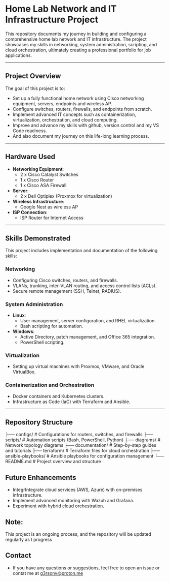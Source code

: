 # Home Lab Network and IT Infrastructure Project

This repository documents my journey in building and configuring a comprehensive home lab network and IT infrastructure. 
The project showcases my skills in networking, system administration, scripting, and cloud orchestration, ultimately creating a professional portfolio for job applications.

---

## **Project Overview**
The goal of this project is to:
- Set up a fully functional home network using Cisco networking equipment, servers, endpoints and wireless AP.
- Configure switches, routers, firewalls, and endpoints from scratch.
- Implement advanced IT concepts such as containerization, virtualization, orchestration, and cloud computing.
- Improve and advance my skills with github, version control and my VS Code readiness.
- And also document my journey on this life-long learning process.

---

## **Hardware Used**
- **Networking Equipment**:
  - 2 x Cisco Catalyst Switches
  - 1 x Cisco Router
  - 1 x Cisco ASA Firewall
- **Server**:
  - 2 x Dell Optiplex (Proxmox for virtualization)
- **Wireless Infrastructure**:
  - Google Nest as wireless AP
- **ISP Connection**:
  - ISP Router for Internet Access

---

## **Skills Demonstrated**
This project includes implementation and documentation of the following skills:

### **Networking**
- Configuring Cisco switches, routers, and firewalls.
- VLANs, trunking, inter-VLAN routing, and access control lists (ACLs).
- Secure remote management (SSH, Telnet, RADIUS).

### **System Administration**
- **Linux**:
  - User management, server configuration, and RHEL virtualization.
  - Bash scripting for automation.
- **Windows**:
  - Active Directory, patch management, and Office 365 integration.
  - PowerShell scripting.

### **Virtualization**
- Setting up virtual machines with Proxmox, VMware, and Oracle VirtualBox.

### **Containerization and Orchestration**
- Docker containers and Kubernetes clusters.
- Infrastructure as Code (IaC) with Terraform and Ansible.

---

## **Repository Structure**

├── configs/ # Configurations for routers, switches, and firewalls 
├── scripts/ # Automation scripts (Bash, PowerShell, Python) 
├── diagrams/ # Network topology diagrams 
├── documentation/ # Step-by-step guides and tutorials
├── terraform/ # Terraform files for cloud orchestration 
├── ansible-playbooks/ # Ansible playbooks for configuration management 
└── README.md # Project overview and structure

## **Future Enhancements**
- IntegrIntegrate cloud services (AWS, Azure) with on-premises infrastructure.
- Implement advanced monitoring with Wazuh and Grafana.
- Experiment with hybrid cloud orchestration.

## Note:
This project is an ongoing process, and the repository will be updated regularly as I progress


## **Contact**
- If you have any questions or suggestions, feel free to open an issue or contat me at g3rsonv@proton.me
